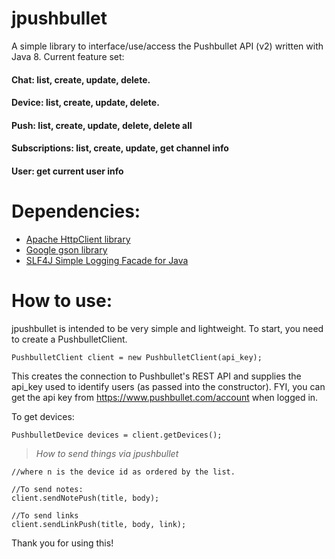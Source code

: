 jpushbullet
===========

A simple library to interface/use/access the Pushbullet API (v2) written with Java 8.
Current feature set:

#### Chat: list, create, update, delete. 
#### Device: list, create, update, delete.
#### Push: list, create, update, delete, delete all
#### Subscriptions: list, create, update, get channel info
#### User: get current user info

Dependencies:
=============
* [Apache HttpClient library](http://hc.apache.org/httpcomponents-client-ga/)
* [Google gson library](https://code.google.com/p/google-gson/)
* [SLF4J Simple Logging Facade for Java](http://www.slf4j.org/)

How to use:
===========

jpushbullet is intended to be very simple and lightweight. To start, you need to create a PushbulletClient.

```
PushbulletClient client = new PushbulletClient(api_key);
```

This creates the connection to Pushbullet's REST API and supplies the api_key used to identify users (as passed into the constructor). FYI, you can get the api key from https://www.pushbullet.com/account when logged in.

To get devices:
```
PushbulletDevice devices = client.getDevices();
```

> *How to send things via jpushbullet*

```
//where n is the device id as ordered by the list. 

//To send notes:
client.sendNotePush(title, body);

//To send links
client.sendLinkPush(title, body, link);
```

Thank you for using this!
